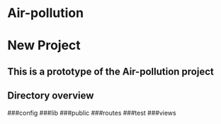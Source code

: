 # Air-pollution
New Project
===========

This is a prototype of the Air-pollution project
------------------------------------------------

Directory overview
------------------
###config
###lib
###public
###routes
###test
###views
